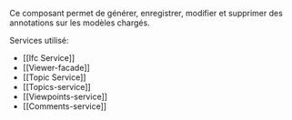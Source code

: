 Ce composant permet de générer, enregistrer, modifier et supprimer des annotations sur les modèles chargés.

Services utilisé:
- [[Ifc Service]]
- [[Viewer-facade]]
- [[Topic Service]]
- [[Topics-service]]
- [[Viewpoints-service]]
- [[Comments-service]]